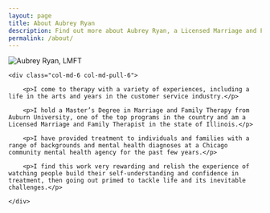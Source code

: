 ```yaml
---
layout: page
title: About Aubrey Ryan
description: Find out more about Aubrey Ryan, a Licensed Marriage and Family Therapist (LMFT) based in Chicago. Get insights into her background and approach to therapy.
permalink: /about/
---
```


<div class="row">
	<div class="col-md-6 col-md-push-6">
		<img src="{{site.baseurl}}/img/aubrey-ryan-lmft.jpg" alt="Aubrey Ryan, LMFT" class="img-rounded img-responsive">
	</div>

	<div class="col-md-6 col-md-pull-6">

		<p>I come to therapy with a variety of experiences, including a life in the arts and years in the customer service industry.</p>

		<p>I hold a Master’s Degree in Marriage and Family Therapy from Auburn University, one of the top programs in the country and am a Licensed Marriage and Family Therapist in the state of Illinois.</p>

		<p>I have provided treatment to individuals and families with a range of backgrounds and mental health diagnoses at a Chicago community mental health agency for the past few years.</p>

		<p>I find this work very rewarding and relish the experience of watching people build their self-understanding and confidence in treatment, then going out primed to tackle life and its inevitable challenges.</p>

	</div>
</div>